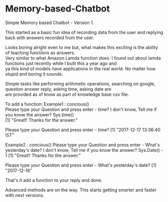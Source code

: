 # Memory-based-Chatbot
Simple Memory based Chatbot - Version 1. 

This started as a basic fun idea of recording data from the user and replying back with answers recorded from the user.  

Looks boring alright even to me but, what makes this exciting is the ability of teaching functions as answers.  
Very similar to what Amazon Lamda function does. I found out about lamda functions just recently while I built this a year ago and   
ya this kind of models have applications in the real world. No matter how stupid and boring it sounds.

Simple tasks like performing arithmetic operations, searching on google, question answer reply, asking time, asking date are  
are provided as of know as part of knowledge base csv file.  
  

To add a function:
Example1 :
   concious()  
   Please type your Question and press enter - time?
   I don't know, Tell me if you know the answer?  Sys.time()  
   [1] "Great!! Thanks for the answer."  

   Please type your Question and press enter - time?
   [1] "2017-12-17 13:36:40 IST"
  


Example2 :
   concious()
   Please type your Question and press enter - What's yesterday's date?
   I don't know, Tell me if you know the answer? Sys.Date() - 1
   [1] "Great!! Thanks for the answer."  

   Please type your Question and press enter - What's yesterday's date?
   [1] "2017-12-16"


That's it add a function to your reply and done.

Advanced methods are on the way. This starts getting smarter and faster with next versions.
